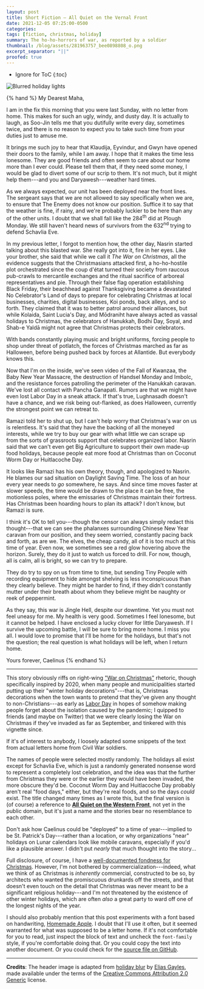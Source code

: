 ```yaml
---
layout: post
title: Short Fiction — All Quiet on the Vernal Front
date: 2021-12-05 07:25:00-0500
categories:
tags: [fiction, christmas, holiday]
summary: The ho-ho-horrors of war, as reported by a soldier
thumbnail: /blog/assets/281963757_bee0898808_o.png
excerpt_separator: "||"
proofed: true
---
```


* Ignore for ToC
{:toc}

![Blurred holiday lights](/blog/assets/281963757_bee0898808_o.png "The holidays are mostly a blur for most people, anyway.")

{% hand %}
My Dearest Maha,

I am in the fix this morning that you were last Sunday, with no letter from home. This makes for such an ugly, windy, and dusty day.  It is actually to laugh, as Soo-Jin tells me that you dutifully write every day, sometimes twice, and there is no reason to expect you to take such time from your duties just to amuse me.

It brings me such joy to hear that Klaudija, Eyvindur, and Gwyn have opened their doors to the family, while I am away.  I hope that it makes the time less lonesome.  They are good friends and often seem to care about our home more than I ever could.  Please tell them that, if they need some money, I would be glad to divert some of our scrip to them.  It's not much, but it might help them---and you and Daryawesh---weather hard times.

As we always expected, our unit has been deployed near the front lines.  The sergeant says that we are not allowed to say specifically when we are, to ensure that The Enemy does not know our position.  Suffice it to say that the weather is fine, if rainy, and we're probably luckier to be here than any of the other units.  I doubt that we shall fall like the 284<sup>th</sup> did at Plough Monday.  We still haven't heard news of survivors from the 632<sup>nd</sup> trying to defend Schavlia Eve.

In my previous letter, I forgot to mention how, the other day, Nasrin started talking about this blasted war.  She really got into it, fire in her eyes.  Like your brother, she said that while we call it *The War on Christmas*, all the evidence suggests that the Christmasians attacked first, a ho-ho-hostile plot orchestrated since the coup d'état turned their society from raucous pub-crawls to mercantile exchanges and the ritual sacrifice of arboreal representatives and pie.  Through their false flag operation establishing Black Friday, their beachhead against Thanksgiving became a devastated No Celebrator's Land of days to prepare for celebrating Christmas at local businesses, charities, digital businesses, Koi ponds, back alleys, and so forth.  They claimed that it was to better patrol around their alliances, but while Kolaida, Saint Lucia's Day, and Mōdraniht have always acted as vassal holidays to Christmas, the celebrators of Hanukkah, Bodhi Day, Soyal, and Shab-e Yaldā might not agree that Christmas protects their celebrators.

With bands constantly playing music and bright uniforms, forcing people to shop under threat of potlatch, the forces of Christmas marched as far as Halloween, before being pushed back by forces at Allantide.  But everybody knows this.

Now that I'm on the inside, we've seen video of the Fall of Kwanzaa, the Baby New Year Massacre, the destruction of Handsel Monday and Imbolc, and the resistance forces patrolling the perimeter of the Hanukkah caravan.  We've lost all contact with Pancha Ganapati.  Rumors are that we might have even lost Labor Day in a sneak attack.  If that's true, Lughnasadh doesn't have a chance, and we risk being out-flanked, as does Halloween, currently the strongest point we can retreat to.

Ramazi told her to shut up, but I can't help worry that Christmas's war on us is relentless.  It's said that they have the backing of all the moneyed interests, while we try to buy our gear with what little we can scrape up from the sorts of grassroots support that celebrates organized labor.  Nasrin said that we can't even get Big Agriculture to support their own made-up food holidays, because people eat more food at Christmas than on Coconut Worm Day or Huitlacoche Day.

It looks like Ramazi has his own theory, though, and apologized to Nasrin.  He blames our sad situation on Daylight Saving Time.  The loss of an hour every year needs to *go* somewhere, he says.  And since time moves faster at slower speeds, the time would be drawn to the place it can be free, the motionless poles, where the emissaries of Christmas maintain their fortress.  Has Christmas been hoarding hours to plan its attack?  I don't know, but Ramazi is sure.

I think it's OK to tell you---though the censor can always simply redact this thought---that we can see the phalanxes surrounding Chinese New Year caravan from our position, and they seem worried, constantly pacing back and forth, as are we.  The elves, the cheap candy, all of it is too much at this time of year.  Even now, we sometimes see a red glow hovering above the horizon.  Surely, they do it just to watch us forced to drill.  For now, though, all is calm, all is bright, so we can try to prepare.

They do try to spy on us from time to time, but sending Tiny People with recording equipment to hide amongst shelving is less inconspicuous than they clearly believe.  They might be harder to find, if they didn't constantly mutter under their breath about whom they believe might be naughty or reek of peppermint.

As they say, this war is Jingle Hell, despite our downtime.  Yet you must not feel uneasy for me.  My health is very good.  Sometimes I feel lonesome, but it cannot be helped.  I have enclosed a lucky clover for little Daryawesh.  If I survive the upcoming battle, I will be sure to bring more home.  I miss you all.  I would love to promise that I'll be home for the holidays, but that's not the question; the real question is what holidays will be left, when I return home.

Yours forever,
Caelinus
{% endhand %}

* * *

This story obviously riffs on right-wing ["War on Christmas"](https://en.wikipedia.org/wiki/Christmas_controversies#United_States) rhetoric, though specifically inspired by 2020, when many people and municipalities started putting up their "winter holiday decorations"---that is, Christmas decorations when the town wants to pretend that they've given any thought to non-Christians---as early as [Labor Day](https://en.wikipedia.org/wiki/Labor_Day) in hopes of somehow making people forget about the isolation caused by the pandemic; I quipped to friends (and maybe on Twitter) that we were clearly losing the War on Christmas if they've invaded as far as September, and tinkered with this vignette since.

If it's of interest to anybody, I loosely adapted some snippets of the text from actual letters home from Civil War soldiers.

The names of people were selected mostly randomly.  The holidays all exist except for Schavlia Eve, which is just a randomly generated nonsense word to represent a completely lost celebration, and the idea was that the further from Christmas they were or the earlier they would have been invaded, the more obscure they'd be.  Coconut Worm Day and Huitlacoche Day probably aren't real "food days," either, but they're real foods, and so the days *could* exist.  The title changed many times as I wrote this, but the final version is (of course) a reference to [**All Quiet on the Western Front**](https://en.wikipedia.org/wiki/All_Quiet_on_the_Western_Front), not yet in the public domain, but it's just a name and the stories bear no resemblance to each other.

Don't ask how Caelinus could be "deployed" to a time of year---implied to be St. Patrick's Day---rather than a location, or why organizations "near" holidays on Lunar calendars look like mobile caravans, especially if you'd like a plausible answer.  I didn't put *nearly* that much thought into the story...

Full disclosure, of course, I have a [well-documented fondness for Christmas](https://john.colagioia.net/blog/holiday/2019/12/23/christmas.html).  However, I'm not bothered by commercialization---indeed, what we think of as Christmas is *inherently* commercial, constructed to be so, by architects who wanted the promiscuous drunkards off the streets, and that doesn't even touch on the detail that Christmas was never meant to be a significant religious holiday---and I'm not threatened by the existence of other winter holidays, which are often *also* a great party to ward off one of the longest nights of the year.

I should also probably mention that this post experiments with a font based on handwriting, [Homemade Apple](https://fonts.google.com/specimen/Homemade+Apple).  I doubt that I'll use it often, but it seemed warranted for what was supposed to be a letter home.  If it's not comfortable for you to read, just inspect the block of text and uncheck the `font-family` style, if you're comfortable doing that.  Or you could copy the text into another document.  Or you could check for the [source file on GitHub](https://github.com/jcolag/entropy-arbitrage).

* * *

**Credits**:  The header image is adapted from [holiday blur](https://www.flickr.com/photos/elias_daniel/281963757/) by [Elias Gayles](https://www.flickr.com/photos/elias_daniel/), made available under the terms of the [Creative Commons Attribution 2.0 Generic](https://creativecommons.org/licenses/by/2.0/) license.
